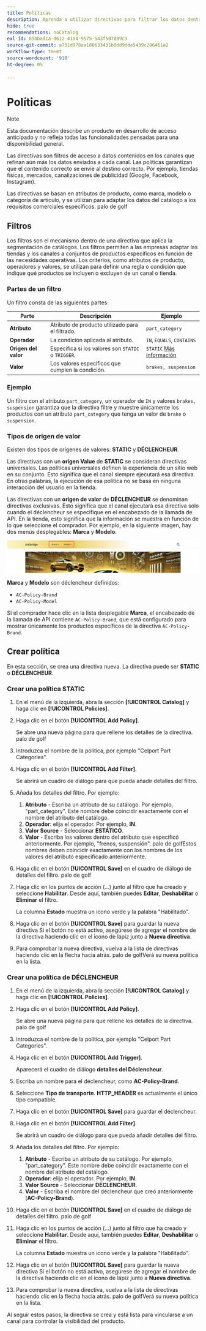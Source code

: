```yaml
---
title: Políticas
description: Aprenda a utilizar directivas para filtrar los datos dentro de un canal para asegurarse de que los datos se envían al destino correcto.
hide: true
recommendations: noCatalog
exl-id: 05bbad1a-d612-41a4-9575-543f507089c3
source-git-commit: a731d978aa180633431b0dd9dde5439c286461a2
workflow-type: tm+mt
source-wordcount: '910'
ht-degree: 0%

---
```


# Políticas

>[!NOTE]
>
>Esta documentación describe un producto en desarrollo de acceso anticipado y no refleja todas las funcionalidades pensadas para una disponibilidad general.

Las directivas son filtros de acceso a datos contenidos en los canales que refinan aún más los datos enviados a cada canal. Las políticas garantizan que el contenido correcto se envíe al destino correcto. Por ejemplo, tiendas físicas, mercados, canalizaciones de publicidad (Google, Facebook, Instagram).

Las directivas se basan en atributos de producto, como marca, modelo o categoría de artículo, y se utilizan para adaptar los datos del catálogo a los requisitos comerciales específicos. palo de golf

## Filtros

Los filtros son el mecanismo dentro de una directiva que aplica la segmentación de catálogos. Los filtros permiten a las empresas adaptar las tiendas y los canales a conjuntos de productos específicos en función de las necesidades operativas. Los criterios, como atributos de producto, operadores y valores, se utilizan para definir una regla o condición que indique qué productos se incluyen o excluyen de un canal o tienda.

### Partes de un filtro

Un filtro consta de las siguientes partes:

| Parte | Descripción | Ejemplo |
|---|---|---|
| **Atributo** | Atributo de producto utilizado para el filtrado. | `part_category` |
| **Operador** | La condición aplicada al atributo. | `IN`, `EQUALS`, `CONTAINS` |
| **Origen del valor** | Especifica si los valores son `STATIC` o `TRIGGER`. | `STATIC` [Más información](#value-source-types) |
| **Valor** | Los valores específicos que cumplen la condición. | `brakes, suspension` |

### Ejemplo

Un filtro con el atributo `part_category`, un operador de `IN` y valores `brakes, suspension` garantiza que la directiva filtre y muestre únicamente los productos con un atributo `part_category` que tenga un valor de `brake` o `suspension`.

### Tipos de origen de valor

Existen dos tipos de orígenes de valores: **STATIC** y **DÉCLENCHEUR**.

Las directivas con un **origen Value** de **STATIC** se consideran directivas universales. Las políticas universales definen la experiencia de un sitio web en su conjunto. Esto significa que el canal siempre ejecutará esa directiva. En otras palabras, la ejecución de esa política no se basa en ninguna interacción del usuario en la tienda.

Las directivas con un **origen de valor** de **DÉCLENCHEUR** se denominan directivas exclusivas. Esto significa que el canal ejecutará esa directiva solo cuando el déclencheur se especifique en el encabezado de la llamada de API. En la tienda, esto significa que la información se muestra en función de lo que seleccione el comprador. Por ejemplo, en la siguiente imagen, hay dos menús desplegables: **Marca** y **Modelo**.

![origen de valor de Déclencheur en tienda](../assets/policy-trigger.png)

**Marca** y **Modelo** son déclencheur definidos:

- `AC-Policy-Brand`
- `AC-Policy-Model`

Si el comprador hace clic en la lista desplegable **Marca**, el encabezado de la llamada de API contiene `AC-Policy-Brand`, que está configurado para mostrar únicamente los productos específicos de la directiva `AC-Policy-Brand`.

## Crear política

En esta sección, se crea una directiva nueva. La directiva puede ser **STATIC** o **DÉCLENCHEUR**.

### Crear una política STATIC

1. En el menú de la izquierda, abra la sección **[!UICONTROL Catalog]** y haga clic en **[!UICONTROL Policies]**.

1. Haga clic en el botón **[!UICONTROL Add Policy]**.

   Se abre una nueva página para que rellene los detalles de la directiva. palo de golf

1. Introduzca el nombre de la política, por ejemplo &quot;Celport Part Categories&quot;.

1. Haga clic en el botón **[!UICONTROL Add Filter]**.

   Se abrirá un cuadro de diálogo para que pueda añadir detalles del filtro.

1. Añada los detalles del filtro. Por ejemplo:

   1. **Atributo** - Escriba un atributo de su catálogo. Por ejemplo, &quot;part_category&quot;. Este nombre debe coincidir exactamente con el nombre del atributo del catálogo.
   1. **Operador**: elija el operador. Por ejemplo, **IN**.
   1. **Valor Source** - Seleccionar **ESTÁTICO**.
   1. **Valor** - Escriba los valores dentro del atributo que especificó anteriormente. Por ejemplo, &quot;frenos, suspensión&quot;. palo de golfEstos nombres deben coincidir exactamente con los nombres de los valores del atributo especificado anteriormente.

1. Haga clic en el botón **[!UICONTROL Save]** en el cuadro de diálogo de detalles del filtro. palo de golf

1. Haga clic en los puntos de acción (...) junto al filtro que ha creado y seleccione **Habilitar**. Desde aquí, también puedes **Editar**, **Deshabilitar** o **Eliminar** el filtro.

   La columna **Estado** muestra un icono verde y la palabra &quot;Habilitado&quot;.

1. Haga clic en el botón **[!UICONTROL Save]** para guardar la nueva directiva&#x200B; Si el botón no está activo, asegúrese de agregar el nombre de la directiva haciendo clic en el icono de lápiz junto a **Nueva directiva**.

1. Para comprobar la nueva directiva, vuelva a la lista de directivas haciendo clic en la flecha hacia atrás. palo de golfVerá su nueva política en la lista.

### Crear una política de DÉCLENCHEUR

1. En el menú de la izquierda, abra la sección **[!UICONTROL Catalog]** y haga clic en **[!UICONTROL Policies]**.

1. Haga clic en el botón **[!UICONTROL Add Policy]**.

   Se abre una nueva página para que rellene los detalles de la directiva. palo de golf

1. Introduzca el nombre de la política, por ejemplo &quot;Celport Part Categories&quot;.

1. Haga clic en el botón **[!UICONTROL Add Trigger]**.

   Aparecerá el cuadro de diálogo **detalles del Déclencheur**.

1. Escriba un nombre para el déclencheur, como **AC-Policy-Brand**.

1. Seleccione **Tipo de transporte**. **HTTP_HEADER** es actualmente el único tipo compatible.

1. Haga clic en el botón **[!UICONTROL Save]** para guardar el déclencheur.

1. Haga clic en el botón **[!UICONTROL Add Filter]**.

   Se abrirá un cuadro de diálogo para que pueda añadir detalles del filtro.

1. Añada los detalles del filtro. Por ejemplo:

   1. **Atributo** - Escriba un atributo de su catálogo. Por ejemplo, &quot;part_category&quot;. Este nombre debe coincidir exactamente con el nombre del atributo del catálogo.
   1. **Operador**: elija el operador. Por ejemplo, **IN**.
   1. **Valor Source** - Seleccionar **DÉCLENCHEUR**.
   1. **Valor** - Escriba el nombre del déclencheur que creó anteriormente (**AC-Policy-Brand**).

1. Haga clic en el botón **[!UICONTROL Save]** en el cuadro de diálogo de detalles del filtro. palo de golf

1. Haga clic en los puntos de acción (...) junto al filtro que ha creado y seleccione **Habilitar**. Desde aquí, también puedes **Editar**, **Deshabilitar** o **Eliminar** el filtro.

   La columna **Estado** muestra un icono verde y la palabra &quot;Habilitado&quot;.

1. Haga clic en el botón **[!UICONTROL Save]** para guardar la nueva directiva&#x200B; Si el botón no está activo, asegúrese de agregar el nombre de la directiva haciendo clic en el icono de lápiz junto a **Nueva directiva**.

1. Para comprobar la nueva directiva, vuelva a la lista de directivas haciendo clic en la flecha hacia atrás. palo de golfVerá su nueva política en la lista.

Al seguir estos pasos, la directiva se crea y está lista para vincularse a un canal para controlar la visibilidad del producto.
